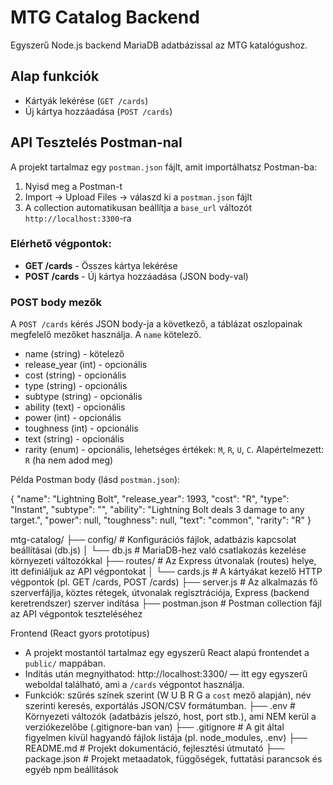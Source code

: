 # MTG Catalog Backend

Egyszerű Node.js backend MariaDB adatbázissal az MTG katalógushoz.

## Alap funkciók

- Kártyák lekérése (`GET /cards`)
- Új kártya hozzáadása (`POST /cards`)

## API Tesztelés Postman-nal

A projekt tartalmaz egy `postman.json` fájlt, amit importálhatsz Postman-ba:

1. Nyisd meg a Postman-t
2. Import → Upload Files → válaszd ki a `postman.json` fájlt
3. A collection automatikusan beállítja a `base_url` változót `http://localhost:3300`-ra

### Elérhető végpontok:
- **GET /cards** - Összes kártya lekérése
- **POST /cards** - Új kártya hozzáadása (JSON body-val)

### POST body mezők
A `POST /cards` kérés JSON body-ja a következő, a táblázat oszlopainak megfelelő mezőket használja. A `name` kötelező.

- name (string) - kötelező
- release_year (int) - opcionális
- cost (string) - opcionális
- type (string) - opcionális
- subtype (string) - opcionális
- ability (text) - opcionális
- power (int) - opcionális
- toughness (int) - opcionális
- text (string) - opcionális
- rarity (enum) - opcionális, lehetséges értékek: `M`, `R`, `U`, `C`. Alapértelmezett: `R` (ha nem adod meg)

Példa Postman body (lásd `postman.json`):

{
	"name": "Lightning Bolt",
	"release_year": 1993,
	"cost": "R",
	"type": "Instant",
	"subtype": "",
	"ability": "Lightning Bolt deals 3 damage to any target.",
	"power": null,
	"toughness": null,
	"text": "common",
	"rarity": "R"
}

mtg-catalog/
├── config/ # Konfigurációs fájlok, adatbázis kapcsolat beállításai (db.js)
│ └── db.js # MariaDB-hez való csatlakozás kezelése környezeti változókkal
├── routes/ # Az Express útvonalak (routes) helye, itt definiáljuk az API végpontokat
│ └── cards.js # A kártyákat kezelő HTTP végpontok (pl. GET /cards, POST /cards)
├── server.js # Az alkalmazás fő szerverfájlja, köztes rétegek, útvonalak regisztrációja, Express (backend keretrendszer) szerver indítása
├── postman.json # Postman collection fájl az API végpontok teszteléséhez

Frontend (React gyors prototípus)
- A projekt mostantól tartalmaz egy egyszerű React alapú frontendet a `public/` mappában.
- Indítás után megnyithatod: http://localhost:3300/ — itt egy egyszerű weboldal található, ami a `/cards` végpontot használja.
- Funkciók: szűrés színek szerint (W U B R G a `cost` mező alapján), név szerinti keresés, exportálás JSON/CSV formátumban.
├── .env # Környezeti változók (adatbázis jelszó, host, port stb.), ami NEM kerül a verziókezelőbe (.gitignore-ban van)
├── .gitignore # A git által figyelmen kívül hagyandó fájlok listája (pl. node_modules, .env)
├── README.md # Projekt dokumentáció, fejlesztési útmutató
├── package.json # Projekt metaadatok, függőségek, futtatási parancsok és egyéb npm beállítások
